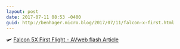 ```yaml
---
layout: post
date: 2017-07-11 08:53 -0400
guid: http://benhager.micro.blog/2017/07/11/falcon-x-first.html
---
```

🛩 [Falcon 5X First Flight - AVweb flash Article](https://www.avweb.com/avwebflash/news/Falcon-5X-First-Flight-229265-1.html)
